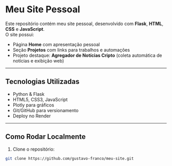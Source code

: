 # Meu Site Pessoal

Este repositório contém meu site pessoal, desenvolvido com **Flask**, **HTML**, **CSS** e **JavaScript**.  
O site possui:

- Página **Home** com apresentação pessoal  
- Seção **Projetos** com links para trabalhos e automações  
- Projeto destaque: **Agregador de Notícias Cripto** (coleta automática de notícias e exibição web)

---

## Tecnologias Utilizadas

- Python & Flask  
- HTML5, CSS3, JavaScript  
- Plotly para gráficos  
- Git/GitHub para versionamento  
- Deploy no Render  

---

## Como Rodar Localmente

1. Clone o repositório:  
```bash
git clone https://github.com/gustavo-franco/meu-site.git
